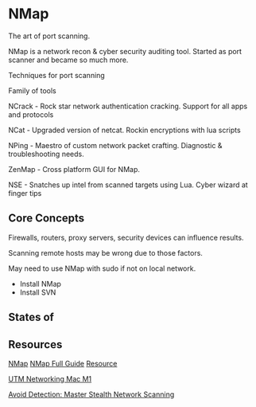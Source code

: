 # NMap

The art of port scanning.

NMap is a network recon & cyber security auditing tool. Started as port scanner and became so much more.

Techniques for port scanning

Family of tools

NCrack - Rock star network authentication cracking. Support for all apps and protocols

NCat - Upgraded version of netcat. Rockin encryptions with lua scripts

NPing - Maestro of custom network packet crafting. Diagnostic & troubleshooting needs.

ZenMap - Cross platform GUI for NMap.

NSE - Snatches up intel from scanned targets using Lua. Cyber wizard at finger tips

## Core Concepts

Firewalls, routers, proxy servers, security devices can influence results.   

Scanning remote hosts may be wrong due to those factors.

May need to use NMap with sudo if not on local network.

- Install NMap
- Install SVN


## States of 

## Resources

[NMap](https://nmap.org/)
[NMap Full Guide](https://www.youtube.com/watch?v=JHAMj2vN2oU&t=720s&ab_channel=HackerJoe)
[Resource](https://www.youtube.com/watch?v=GWztIi4m7_0&ab_channel=CodeGreen)

[UTM Networking Mac M1](https://www.youtube.com/watch?v=GgDEwQXpZI8&ab_channel=ryd3v)

[Avoid Detection: Master Stealth Network Scanning](https://www.youtube.com/watch?v=I0VSp7h0eb4&ab_channel=LearnLadder)
[]()
[]()
[]()
[]()


